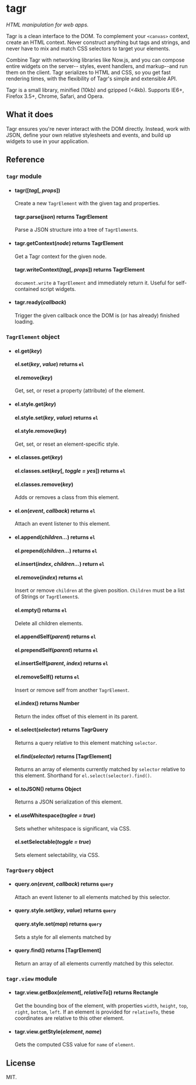 # tagr

*HTML manipulation for web apps.*

Tagr is a clean interface to the DOM. To complement your `<canvas>` context,
create an HTML context. Never construct anything but tags and strings, and never
have to mix and match CSS selectors to target your elements.

Combine Tagr with networking libraries like Now.js, and you can compose entire widgets on the server--
styles, event handlers, and markup--and run them on the client. Tagr
serializes to HTML and CSS, so you get fast rendering times, with the
flexibility of Tagr's simple and extensible API.

Tagr is a small library, minified (10kb) and gzipped (<4kb). Supports IE6+, Firefox 3.5+, Chrome, Safari, and Opera.

## What it does

Tagr ensures you're never interact with the DOM directly. Instead, work with
JSON, define your own relative stylesheets and events, and build up widgets
to use in your application.

## Reference

### `tagr` module

* #### tagr([*tag*[, *props*])

  Create a new `TagrElement` with the given tag and properties.

  #### tagr.parse(*json*) returns TagrElement

  Parse a JSON structure into a tree of `TagrElement`s.

* #### tagr.getContext(*node*) returns TagrElement

  Get a Tagr context for the given node.

  #### tagr.writeContext(*tag*[, *props*]) returns TagrElement

  `document.write` a `TagrElement` and immediately return it. Useful for self-contained script widgets.

* #### tagr.ready(*callback*)

  Trigger the given callback once the DOM is (or has already) finished loading.

### `TagrElement` object

* #### el.get(*key*)
  #### el.set(*key*, *value*) returns `el`
  #### el.remove(*key*)

  Get, set, or reset a property (attribute) of the element.

* #### el.style.get(*key*)
  #### el.style.set(*key*, *value*) returns `el`
  #### el.style.remove(*key*)

  Get, set, or reset an element-specific style.

* #### el.classes.get(*key*)
  #### el.classes.set(*key*[, *toggle = yes*]) returns `el`
  #### el.classes.remove(*key*)

  Adds or removes a class from this element.

* #### el.on(*event*, *callback*) returns `el`

  Attach an event listener to this element.

* #### el.append(*children...*) returns `el`
  #### el.prepend(*children...*) returns `el`
  #### el.insert(*index*, *children...*) return `el`
  #### el.remove(*index*) returns `el`

  Insert or remove `children` at the given position. `Children` must be a list of Strings or `TagrElement`s.

  #### el.empty() returns `el`

  Delete all children elements.

  #### el.appendSelf(*parent*) returns `el`
  #### el.prependSelf(*parent*) returns `el`
  #### el.insertSelf(*parent*, *index*) returns `el`
  #### el.removeSelf() returns `el`

  Insert or remove self from another `TagrElement`.

  #### el.index() returns Number

  Return the index offset of this element in its parent.

* #### el.select(*selector*) returns TagrQuery

  Returns a query relative to this element matching `selector`.

  #### el.find(*selector*) returns [TagrElement]

  Returns an array of elements currently matched by `selector` relative to this element. Shorthand for `el.select(selector).find()`.

* #### el.toJSON() returns Object

  Returns a JSON serialization of this element.

* #### el.useWhitespace(*toglee = true*)
  Sets whether whitespace is significant, via CSS.

  #### el.setSelectable(*toggle = true*)
  Sets element selectability, via CSS.

### `TagrQuery` object

* #### query.on(*event*, *callback*) returns `query`

  Attach an event listener to all elements matched by this selector.

* #### query.style.set(*key*, *value*) returns `query`

  #### query.style.set(*map*) returns `query`

  Sets a style for all elements matched by 

* #### query.find() returns [TagrElement]

  Return an array of all elements currently matched by this selector.

### `tagr.view` module

* #### tagr.view.getBox(*element*[, *relativeTo*]) returns Rectangle

  Get the bounding box of the element, with properties `width`, `height`, `top`, `right`, `bottom`, `left`. If an element is provided for `relativeTo`, these coordinates are relative to this other element.

* #### tagr.view.getStyle(*element*, *name*)

  Gets the computed CSS value for `name` of `element`.

## License

MIT.